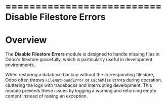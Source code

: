 ==========================
Disable Filestore Errors
==========================

Overview
========

The **Disable Filestore Errors** module is designed to handle missing files in Odoo's filestore gracefully, which is particularly useful in development environments.

When restoring a database backup without the corresponding filestore, Odoo often throws `FileNotFoundError` or `CacheMiss` errors during operation, cluttering the logs with tracebacks and interrupting development. This module prevents these issues by logging a warning and returning empty content instead of raising an exception.
